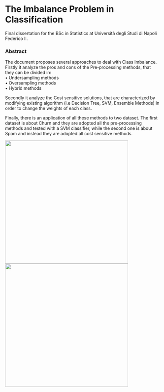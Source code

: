 # The Imbalance Problem in Classification

Final dissertation for the BSc in Statistics at Università degli Studi di Napoli Federico II.

### Abstract

The document proposes several approaches to deal with Class Imbalance. Firstly it analyze the pros and cons of the Pre-processing methods, that  they can be divided in: \
• Undersampling methods \
• Oversampling methods \
• Hybrid methods 

Secondly it analyze the Cost sensitive solutions, that are characterized by modifying existing algorithm (i.e Decision Tree, SVM, Ensemble Methods) in order to change the weights of each class. 

Finally, there is an application of all these methods to two dataset. The first dataset is about Churn and they are adopted all the pre-processing methods and tested with a SVM classifier,
while the second one is about Spam and instead they are adopted all cost sensitive methods.


<p float="left">
  <img src="https://user-images.githubusercontent.com/103529789/185748328-c458b20e-7ba0-4381-a304-80ba40898faa.jpeg" width="399"/>
  <img src="https://user-images.githubusercontent.com/103529789/185748409-f9f23d66-46dc-4a36-bc13-e7f199ef0dce.png" width="399"/> 
</p>

